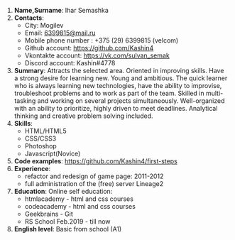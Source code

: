 1. **Name,Surname**: Ihar Semashka
2. **Contacts**:
   * City: Mogilev
   * Email: 6399815@mail.ru 
   * Mobile phone number : +375 (29) 6399815 (velcom)
   * Github account: https://github.com/Kashin4
   * Vkontakte account: https://vk.com/sulvan_semak
   * Discord account: Kashin#4778
3. **Summary**: Attracts the selected area. Oriented in improving skills. Have a strong desire for learning new. 
    Young and ambitious. The quick learner who is always learning new technologies, have the ability to improvise, troubleshoot problems and to work as part of the team. Skilled in multi-tasking and working on several projects simultaneously. 
    Well-organized with an ability to prioritize, highly driven to meet deadlines. Analytical thinking and creative problem solving included.
4. **Skills**:  
   * HTML/HTML5
   * CSS/CSS3
   * Photoshop
   * Javascript(Novice)
5. **Code examples**: https://github.com/Kashin4/first-steps
6. **Experience**:  
   * refactor and redesign of game page: 2011-2012
   * full administration of the (free) server Lineage2
7. **Education**: Online self education: 
   * htmlacademy - html  and css courses
   * codeacademy - html  and css courses
   * Geekbrains - Git
   * RS School Feb.2019 - till now
8. **English level**: Basic from school (A1)